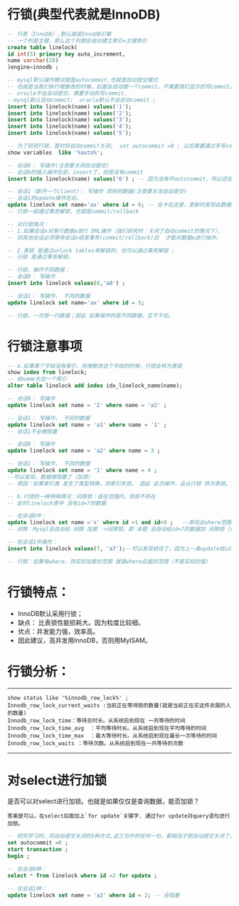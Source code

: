 # 行锁(典型代表就是InnoDB)

```sql
-- 行表（InnoDB）,默认就是InnoDB引擎
-- 一个列是主键，那么这个列就会自动建立索引=主键索引
create table linelock(
id int(5) primary key auto_increment,
name varchar(20)
)engine=innodb ;

-- mysql默认操作模式就是autocommit,也就是自动提交模式
-- 也就是当我们执行增删改的时候，后面会自动跟一个commit，不需要我们显示的写commit。
-- oracle不会自动提交，需要手动的写commit.
--mysql默认自动commit;	oracle默认不会自动commit ;
insert into linelock(name) values('1');
insert into linelock(name) values('2');
insert into linelock(name) values('3');
insert into linelock(name) values('4');
insert into linelock(name) values('5');

-- 为了研究行锁，暂时将自动commit关闭;  set autocommit =0 ; 以后需要通过手写commit手动提交。
show variables  like '%auto%';
```

```sql
-- 会话0： 写操作(注意要关闭自动提交)
-- 会话0的插入操作在前，insert了，但是没有commit
insert into linelock(name) values('6') ; -- 因为没有开autocommit，所以还在缓存里面，还没有到库里面

-- 会话1（新开一个client）： 写操作 同样的数据(注意要关闭自动提交)
-- 会话1的update操作在后，
update linelock set name='ax' where id = 6; -- 会卡在这里，更新时发现此数据加锁了，直到其他会话释放这个行锁，才能操作
-- 行锁一般通过事务解锁，也就是commit/rollback

-- 对行锁情况：
-- 1.如果会话x对某行数据a进行 DML操作（我们研究时：关闭了自动commit的情况下），
-- 则其他会话必须等待会话x结束事务(commit/rollback)后  才能对数据a进行操作。

-- 2.表锁 是通过unlock tables来解锁的，也可以通过事务解锁 ; 
-- 行锁 是通过事务解锁。
```

```sql
-- 行锁，操作不同数据：
-- 会话0： 写操作
insert into linelock values(8,'a8') ;

-- 会话1： 写操作， 不同的数据
update linelock set name='ax' where id = 5;

-- 行锁，一次锁一行数据；因此 如果操作的是不同数据，互不干扰。
```

# 行锁注意事项

```sql
-- a.如果某个字段没有索引，则增删改这个字段的时候，行锁会转为表锁
show index from linelock;
-- 给name也加一个索引
alter table linelock add index idx_linelock_name(name);
```

```sql
-- 会话0： 写操作
update linelock set name = '2' where name = 'a2' ;

-- 会话1： 写操作， 不同的数据
update linelock set name = 'a1' where name = '1' ;
-- 会话1不会被阻塞
```

```sql
-- 会话0： 写操作
update linelock set name = 'a2' where name = 3 ;

-- 会话1： 写操作， 不同的数据
update linelock set name = '1' where name = 4 ;
--可以发现，数据被阻塞了（加锁）
-- 原因：如果索引类 发生了类型转换，则索引失效。 因此 此次操作，会从行锁 转为表锁。整个表都被锁住了。
```

```sql
-- b.行锁的一种特殊情况：间隙锁：值在范围内，但却不存在
-- 此时linelock表中 没有id=7的数据

-- 在会话0中：
update linelock set name ='x' where id >1 and id<9 ;   --即在此where范围中，没有id=7的数据，则id=7的数据成为间隙。
-- 间隙：Mysql会自动给 间隙 加索 ->间隙锁。即 本题 会自动给id=7的数据加 间隙锁（行锁）。

-- 在会话1中操作：
insert into linelock values(7, 'a7');--可以发现锁住了，因为上一条update给id为7的行加了行锁

-- 行锁：如果有where，则实际加索的范围 就是where后面的范围（不是实际的值）
```

# 行锁特点：

- InnoDB默认采用行锁；
- 缺点： 比表锁性能损耗大。因为粒度比较细。
- 优点：并发能力强，效率高。
- 因此建议，高并发用InnoDB，否则用MyISAM。

# 行锁分析：

---
    show status like '%innodb_row_lock%' ;
    Innodb_row_lock_current_waits :当前正在等待锁的数量(就是当前正在买这件衣服的人的数量)
    Innodb_row_lock_time：等待总时长。从系统启到现在 一共等待的时间
    Innodb_row_lock_time_avg  ：平均等待时长。从系统启到现在平均等待的时间
    Innodb_row_lock_time_max  ：最大等待时长。从系统启到现在最长一次等待的时间
    Innodb_row_lock_waits ：等待次数。从系统启到现在一共等待的次数
---

# 对select进行加锁

是否可以对select进行加锁。也就是如果仅仅是查询数据，能否加锁？ 

    答案是可以。在select后面加上`for update`关键字. 通过for update对query语句进行加锁。
	
```sql
-- 研究学习时，将自动提交关闭的3种方式,这三句中的任何一句，都相当于把自动提交关闭了。
set autocommit =0 ;
start transaction ;
begin ;

-- 在会话0种：
select * from linelock where id =2 for update ;

-- 在会话1种：
update linelock set name = 'a2' where id = 2; -- 会阻塞
```
